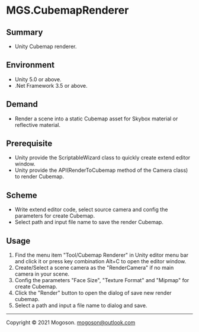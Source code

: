 ﻿# MGS.CubemapRenderer

## Summary
- Unity Cubemap renderer.

## Environment

- Unity 5.0 or above.
- .Net Framework 3.5 or above.

## Demand

- Render a scene into a static Cubemap asset for Skybox material or reflective material.

## Prerequisite
- Unity provide the ScriptableWizard class to quickly create extend editor window.
- Unity provide the API(RenderToCubemap method of the Camera class) to render Cubemap.

## Scheme
- Write extend editor code, select source camera and config the parameters for create Cubemap.
- Select path and input file name to save the render Cubemap.

## Usage
1. Find the menu item "Tool/Cubemap Renderer" in Unity editor menu bar and click it or press key combination Alt+C to open the editor window.
1. Create/Select a scene camera as the "RenderCamera" if no main camera in your scene.
1. Config the parameters "Face Size", "Texture Format" and "Mipmap" for create Cubemap.
1. Click the "Render" button to open the dialog of save new render cubemap.
1. Select a path and input a file name to dialog and save.

------
Copyright © 2021 Mogoson.	mogoson@outlook.com